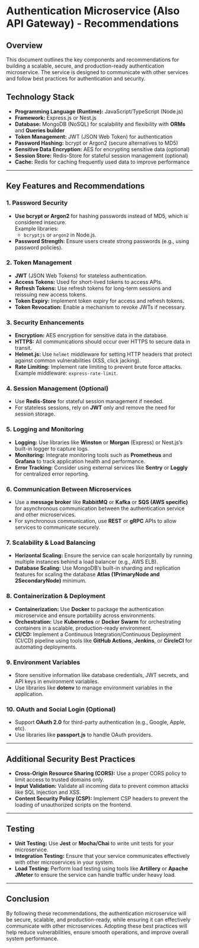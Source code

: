 # Authentication Microservice (Also API Gateway) - Recommendations

## Overview

This document outlines the key components and recommendations for building a scalable, secure, and production-ready authentication microservice. The service is designed to communicate with other services and follow best practices for authentication and security.

## Technology Stack

- **Programming Language (Runtime):** JavaScript/TypeScript (Node.js)
- **Framework:** Express.js or Nest.js
- **Database:** MongoDB (NoSQL) for scalability and flexibility with **ORMs** and **Queries builder**
- **Token Management:** JWT (JSON Web Token) for authentication
- **Password Hashing:** bcrypt or Argon2 (secure alternatives to MD5)
- **Sensitive Data Encryption:** AES for encrypting sensitive data (optional)
- **Session Store:** Redis-Store for stateful session management (optional)
- **Cache:** Redis for caching frequently used data to improve performance

---

## Key Features and Recommendations

### 1. Password Security

- **Use bcrypt or Argon2** for hashing passwords instead of MD5, which is considered insecure.  
  Example libraries:
  - `bcryptjs` or `argon2` in Node.js.
- **Password Strength:** Ensure users create strong passwords (e.g., using password policies).

### 2. Token Management

- **JWT** (JSON Web Tokens) for stateless authentication.
- **Access Tokens:** Used for short-lived tokens to access APIs.
- **Refresh Tokens:** Use refresh tokens for long-term sessions and reissuing new access tokens.
- **Token Expiry:** Implement token expiry for access and refresh tokens.
- **Token Revocation:** Enable a mechanism to revoke JWTs if necessary.

### 3. Security Enhancements

- **Encryption:** AES encryption for sensitive data in the database.
- **HTTPS:** All communications should occur over HTTPS to secure data in transit.
- **Helmet.js:** Use `helmet` middleware for setting HTTP headers that protect against common vulnerabilities (XSS, click jacking).
- **Rate Limiting:** Implement rate limiting to prevent brute force attacks. Example middleware: `express-rate-limit`.

### 4. Session Management (Optional)

- Use **Redis-Store** for stateful session management if needed.
- For stateless sessions, rely on **JWT** only and remove the need for session storage.

### 5. Logging and Monitoring

- **Logging:** Use libraries like **Winston** or **Morgan** (Express) or Nest.js’s built-in logger to capture logs.
- **Monitoring:** Integrate monitoring tools such as **Prometheus** and **Grafana** to track application health and performance.
- **Error Tracking:** Consider using external services like **Sentry** or **Loggly** for centralized error reporting.

### 6. Communication Between Microservices

- Use a **message broker** like **RabbitMQ** or **Kafka** or **SQS (AWS specific)** for asynchronous communication between the authentication service and other microservices.
- For synchronous communication, use **REST** or **gRPC** APIs to allow services to communicate securely.

### 7. Scalability & Load Balancing

- **Horizontal Scaling:** Ensure the service can scale horizontally by running multiple instances behind a load balancer (e.g., AWS ELB).
- **Database Scaling:** Use MongoDB’s built-in sharding and replication features for scaling the database **Atlas (1PrimaryNode and 2SecondaryNode)** minimum.

### 8. Containerization & Deployment

- **Containerization:** Use **Docker** to package the authentication microservice and ensure portability across environments.
- **Orchestration:** Use **Kubernetes** or **Docker Swarm** for orchestrating containers in a scalable, production-ready environment.
- **CI/CD:** Implement a Continuous Integration/Continuous Deployment (CI/CD) pipeline using tools like **GitHub Actions**, **Jenkins**, or **CircleCI** for automating deployments.

### 9. Environment Variables

- Store sensitive information like database credentials, JWT secrets, and API keys in environment variables.
- Use libraries like **dotenv** to manage environment variables in the application.

### 10. OAuth and Social Login (Optional)

- Support **OAuth 2.0** for third-party authentication (e.g., Google, Apple, etc).
- Use libraries like **passport.js** to handle OAuth providers.

---

## Additional Security Best Practices

- **Cross-Origin Resource Sharing (CORS):** Use a proper CORS policy to limit access to trusted domains only.
- **Input Validation:** Validate all incoming data to prevent common attacks like SQL Injection and XSS.
- **Content Security Policy (CSP):** Implement CSP headers to prevent the loading of unauthorized scripts on the frontend.

---

## Testing

- **Unit Testing:** Use **Jest** or **Mocha/Chai** to write unit tests for your microservice.
- **Integration Testing:** Ensure that your service communicates effectively with other microservices in your system.
- **Load Testing:** Perform load testing using tools like **Artillery** or **Apache JMeter** to ensure the service can handle traffic under heavy load.

---

## Conclusion

By following these recommendations, the authentication microservice will be secure, scalable, and production-ready, while ensuring it can effectively communicate with other microservices. Adopting these best practices will help reduce vulnerabilities, ensure smooth operations, and improve overall system performance.
